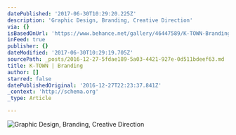 ```yaml
---
datePublished: '2017-06-30T10:29:20.225Z'
description: 'Graphic Design, Branding, Creative Direction'
via: {}
isBasedOnUrl: 'https://www.behance.net/gallery/46447589/K-TOWN-Branding'
inFeed: true
publisher: {}
dateModified: '2017-06-30T10:29:19.705Z'
sourcePath: _posts/2016-12-27-5fdae189-5a03-4421-927e-0d511bdeef63.md
title: K-TOWN | Branding
author: []
starred: false
datePublishedOriginal: '2016-12-27T22:23:37.841Z'
_context: 'http://schema.org'
_type: Article

---
```

![Graphic Design, Branding, Creative Direction](https://the-grid-user-content.s3-us-west-2.amazonaws.com/aa060563-8fc5-48c7-ba40-8e9ba5a5acd8.jpg)